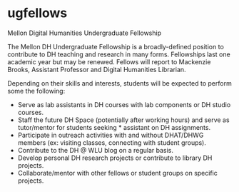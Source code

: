 # ugfellows
Mellon Digital Humanities Undergraduate Fellowship


The Mellon DH Undergraduate Fellowship is a broadly-defined position to contribute to DH teaching and research in many forms. Fellowships last one academic year but may be renewed. Fellows will report to Mackenzie Brooks, Assistant Professor and Digital Humanities Librarian. 

Depending on their skills and interests, students will be expected to perform some the following: 
* Serve as lab assistants in DH courses with lab components or DH studio courses. 
* Staff the future DH Space (potentially after working hours) and serve as tutor/mentor for students seeking * assistant on DH assignments. 
* Participate in outreach activities with and without DHAT/DHWG members (ex: visiting classes, connecting with student groups). 
* Contribute to the DH @ WLU blog on a regular basis. 
* Develop personal DH research projects or contribute to library DH projects. 
* Collaborate/mentor with other fellows or student groups on specific projects. 


